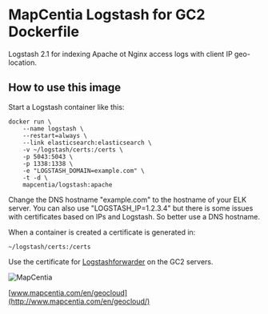 # MapCentia Logstash for GC2 Dockerfile

Logstash 2.1 for indexing Apache ot Nginx access logs with client IP geo-location.

## How to use this image

Start a Logstash container like this:

    docker run \
        --name logstash \
        --restart=always \
        --link elasticsearch:elasticsearch \
        -v ~/logstash/certs:/certs \
        -p 5043:5043 \
        -p 1338:1338 \
        -e "LOGSTASH_DOMAIN=example.com" \
        -t -d \
        mapcentia/logstash:apache
    
Change the DNS hostname "example.com" to the hostname of your ELK server. You can also use "LOGSTASH_IP=1.2.3.4" but there is some issues with certificates based on IPs and Logstash. So better use a DNS hostname. 

When a container is created a certificate is generated in:

    ~/logstash/certs:/certs
    
Use the certificate for [Logstashforwarder](https://hub.docker.com/r/mapcentia/logstash-forwarder) on the GC2 servers.

![MapCentia](https://geocloud.mapcentia.com/assets/images/MapCentia_geocloud_200.png)

[www.mapcentia.com/en/geocloud](http://www.mapcentia.com/en/geocloud/)